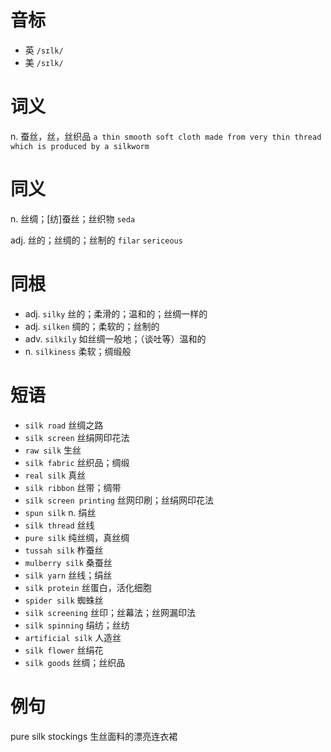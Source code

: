# 音标

- 英 `/sɪlk/`
- 美 `/sɪlk/`

# 词义

n. 蚕丝，丝，丝织品
`a thin smooth soft cloth made from very thin thread which is produced by a silkworm`

# 同义

n. 丝绸；[纺]蚕丝；丝织物
`seda`

adj. 丝的；丝绸的；丝制的
`filar` `sericeous`

# 同根

- adj. `silky` 丝的；柔滑的；温和的；丝绸一样的
- adj. `silken` 绸的；柔软的；丝制的
- adv. `silkily` 如丝绸一般地；（谈吐等）温和的
- n. `silkiness` 柔软；绸缎般

# 短语

- `silk road` 丝绸之路
- `silk screen` 丝绢网印花法
- `raw silk` 生丝
- `silk fabric` 丝织品；绸缎
- `real silk` 真丝
- `silk ribbon` 丝带；绸带
- `silk screen printing` 丝网印刷；丝绢网印花法
- `spun silk` n. 绢丝
- `silk thread` 丝线
- `pure silk` 纯丝绸，真丝绸
- `tussah silk` 柞蚕丝
- `mulberry silk` 桑蚕丝
- `silk yarn` 丝线；绢丝
- `silk protein` 丝蛋白，活化细胞
- `spider silk` 蜘蛛丝
- `silk screening` 丝印；丝幕法；丝网漏印法
- `silk spinning` 绢纺；丝纺
- `artificial silk` 人造丝
- `silk flower` 丝绢花
- `silk goods` 丝绸；丝织品

# 例句

pure silk stockings
生丝面料的漂亮连衣裙


